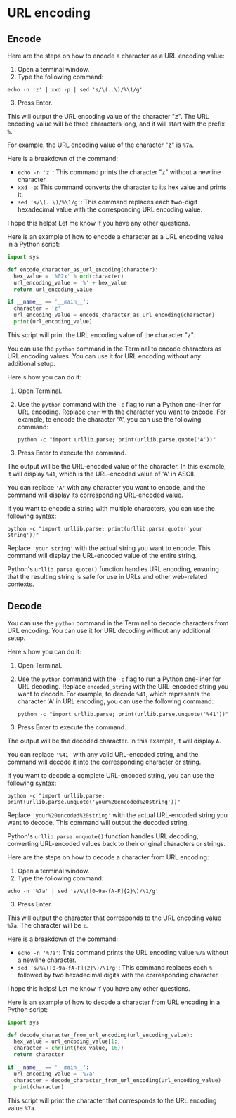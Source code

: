 # URL encoding

## Encode

Here are the steps on how to encode a character as a URL encoding value:

1. Open a terminal window.
2. Type the following command:

```
echo -n 'z' | xxd -p | sed 's/\(..\)/%\1/g'
```

3. Press Enter.

This will output the URL encoding value of the character "z". The URL encoding value will be three characters long, and it will start with the prefix `%`.

For example, the URL encoding value of the character "z" is `%7a`.

Here is a breakdown of the command:

* `echo -n 'z'`: This command prints the character "z" without a newline character.
* `xxd -p`: This command converts the character to its hex value and prints it.
* `sed 's/\(..\)/%\1/g'`: This command replaces each two-digit hexadecimal value with the corresponding URL encoding value.

I hope this helps! Let me know if you have any other questions.

Here is an example of how to encode a character as a URL encoding value in a Python script:

```python
import sys

def encode_character_as_url_encoding(character):
  hex_value = '%02x' % ord(character)
  url_encoding_value = '%' + hex_value
  return url_encoding_value

if __name__ == '__main__':
  character = 'z'
  url_encoding_value = encode_character_as_url_encoding(character)
  print(url_encoding_value)
```

This script will print the URL encoding value of the character "z".

You can use the `python` command in the Terminal to encode characters as URL encoding values. You can use it for URL encoding without any additional setup.

Here's how you can do it:

1. Open Terminal.

2. Use the `python` command with the `-c` flag to run a Python one-liner for URL encoding. Replace `char` with the character you want to encode. For example, to encode the character 'A', you can use the following command:
   ```
   python -c "import urllib.parse; print(urllib.parse.quote('A'))"
   ```

3. Press Enter to execute the command.

The output will be the URL-encoded value of the character. In this example, it will display `%41`, which is the URL-encoded value of 'A' in ASCII.

You can replace `'A'` with any character you want to encode, and the command will display its corresponding URL-encoded value.

If you want to encode a string with multiple characters, you can use the following syntax:
```
python -c "import urllib.parse; print(urllib.parse.quote('your string'))"
```
Replace `'your string'` with the actual string you want to encode. This command will display the URL-encoded value of the entire string.

Python's `urllib.parse.quote()` function handles URL encoding, ensuring that the resulting string is safe for use in URLs and other web-related contexts.

## Decode

You can use the `python` command in the Terminal to decode characters from URL encoding. You can use it for URL decoding without any additional setup.

Here's how you can do it:

1. Open Terminal.

2. Use the `python` command with the `-c` flag to run a Python one-liner for URL decoding. Replace `encoded_string` with the URL-encoded string you want to decode. For example, to decode `%41`, which represents the character 'A' in URL encoding, you can use the following command:
   ```
   python -c "import urllib.parse; print(urllib.parse.unquote('%41'))"
   ```

3. Press Enter to execute the command.

The output will be the decoded character. In this example, it will display `A`.

You can replace `'%41'` with any valid URL-encoded string, and the command will decode it into the corresponding character or string.

If you want to decode a complete URL-encoded string, you can use the following syntax:
```
python -c "import urllib.parse; print(urllib.parse.unquote('your%20encoded%20string'))"
```
Replace `'your%20encoded%20string'` with the actual URL-encoded string you want to decode. This command will output the decoded string.

Python's `urllib.parse.unquote()` function handles URL decoding, converting URL-encoded values back to their original characters or strings.

Here are the steps on how to decode a character from URL encoding:

1. Open a terminal window.
2. Type the following command:

```
echo -n '%7a' | sed 's/%\([0-9a-fA-F]{2}\)/\1/g'
```

3. Press Enter.

This will output the character that corresponds to the URL encoding value `%7a`. The character will be `z`.

Here is a breakdown of the command:

* `echo -n '%7a'`: This command prints the URL encoding value `%7a` without a newline character.
* `sed 's/%\([0-9a-fA-F]{2}\)/\1/g'`: This command replaces each `%` followed by two hexadecimal digits with the corresponding character.

I hope this helps! Let me know if you have any other questions.

Here is an example of how to decode a character from URL encoding in a Python script:

```python
import sys

def decode_character_from_url_encoding(url_encoding_value):
  hex_value = url_encoding_value[1:]
  character = chr(int(hex_value, 16))
  return character

if __name__ == '__main__':
  url_encoding_value = '%7a'
  character = decode_character_from_url_encoding(url_encoding_value)
  print(character)
```

This script will print the character that corresponds to the URL encoding value `%7a`.
